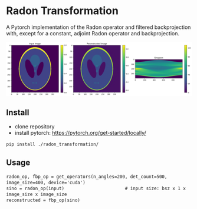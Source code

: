 # Radon Transformation



A Pytorch implementation of the Radon operator and filtered backprojection with, except for a constant, adjoint Radon operator and backprojection.

![Alt text](./comparison.png?raw=true "")

## Install
- clone repository
- install pytorch: https://pytorch.org/get-started/locally/

```
pip install ./radon_transformation/
```

## Usage
```
radon_op, fbp_op = get_operators(n_angles=200, det_count=500, image_size=400, device='cuda')
sino = radon_op(input) 						 # input size: bsz x 1 x image_size x image_size
reconstructed = fbp_op(sino)
```
